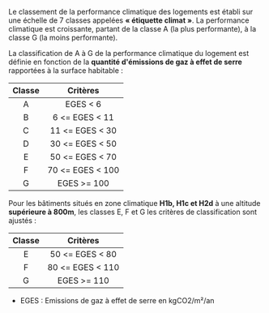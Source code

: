 Le classement de la performance climatique des logements est établi sur une échelle de 7 classes appelées **« étiquette climat »**. La performance climatique est croissante, partant de la classe A (la plus performante), à la classe G (la moins performante).

La classification de A à G de la performance climatique du logement est définie en fonction de la **quantité d'émissions de gaz à effet de serre** rapportées à la surface habitable :

| Classe |     Critères     |
| :----: | :--------------: |
|   A    |     EGES < 6     |
|   B    |  6 <= EGES < 11  |
|   C    | 11 <= EGES < 30  |
|   D    | 30 <= EGES < 50  |
|   E    | 50 <= EGES < 70  |
|   F    | 70 <= EGES < 100 |
|   G    |   EGES >= 100    |

Pour les bâtiments situés en zone climatique **H1b, H1c et H2d** à une altitude **supérieure à 800m**, les classes E, F et G les critères de classification sont ajustés :

| Classe |     Critères     |
| :----: | :--------------: |
|   E    | 50 <= EGES < 80  |
|   F    | 80 <= EGES < 110 |
|   G    |   EGES >= 110    |

* EGES : Emissions de gaz à effet de serre en kgCO2/m²/an
